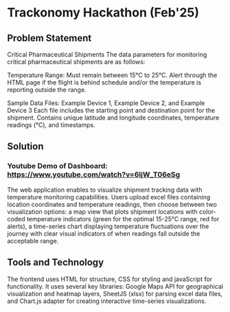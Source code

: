 # Trackonomy Hackathon (Feb'25)

## Problem Statement
Critical Pharmaceutical Shipments
The data parameters for monitoring critical pharmaceutical shipments are as follows:

Temperature Range: Must remain between 15°C to 25°C.
Alert through the HTML page if the flight is behind schedule and/or the temperature is reporting outside the range.

Sample Data Files: Example Device 1, Example Device 2, and Example Device 3
Each file includes the starting point and destination point for the shipment. Contains unique latitude and longitude coordinates, temperature readings (°C), and timestamps.

## Solution

### Youtube Demo of Dashboard: https://www.youtube.com/watch?v=6ljW_T06eSg

The web application enables to visualize shipment tracking data with temperature monitoring capabilities. Users upload excel files containing location coordinates and temperature readings, then choose between two visualization options: a map view that plots shipment locations with color-coded temperature indicators (green for the optimal 15-25°C range, red for alerts),  a time-series chart displaying temperature fluctuations over the journey with clear visual indicators of when readings fall outside the acceptable range. 

## Tools and Technology
The frontend uses HTML for structure, CSS for styling and javaScript for functionality. It uses several key libraries: Google Maps API for geographical visualization and heatmap layers, SheetJS (xlsx) for parsing excel data files, and Chart.js adapter for creating interactive time-series visualizations.


